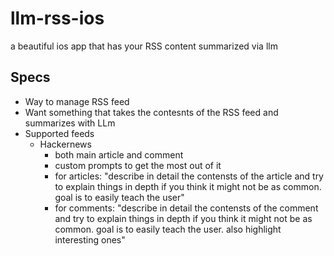 # llm-rss-ios
a beautiful ios app that has your RSS content summarized via llm 


## Specs
- Way to manage RSS feed
- Want something that takes the contesnts of the RSS feed and summarizes with LLm
- Supported feeds
    - Hackernews
        - both main article and comment 
        - custom prompts to get the most out of it 
        -   for articles: "describe in detail the contensts of the article and try to explain things in depth if 
            you think it might not be as common. goal is to easily teach the user"
        - for comments: "describe in detail the contensts of the comment and try to explain things in depth if 
            you think it might not be as common. goal is to easily teach the user. also highlight interesting ones"
